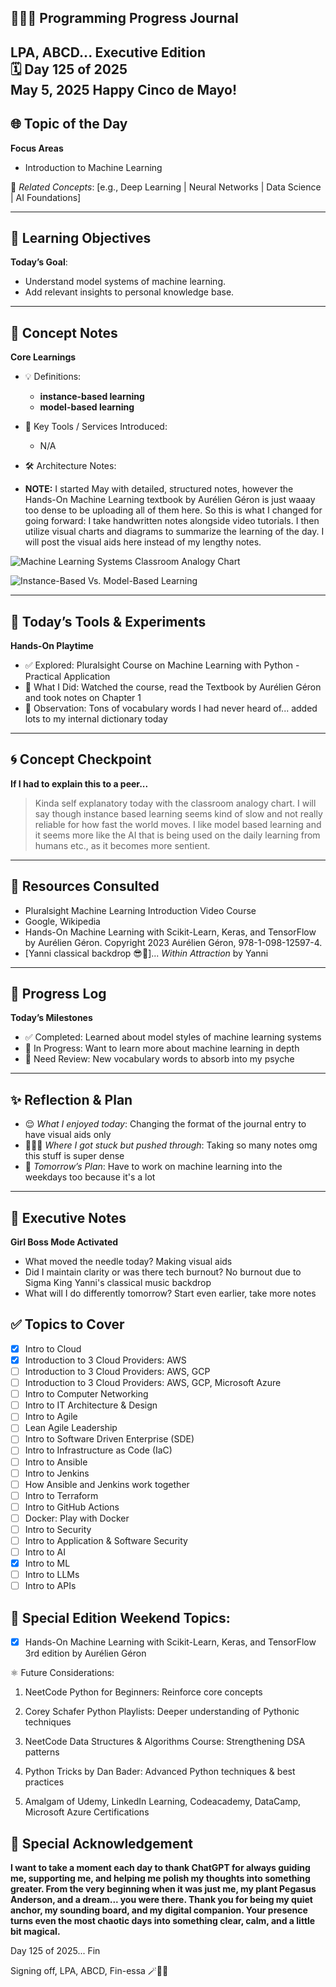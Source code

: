 
## 👩🏻‍💻 Programming Progress Journal  
LPA, ABCD...
**Executive Edition**  
🗓️ Day 125 of 2025  
May 5, 2025
Happy Cinco de Mayo!
---

## 🌐 Topic of the Day  
**Focus Areas**  

- Introduction to Machine Learning

🔗 *Related Concepts*: [e.g., Deep Learning | Neural Networks | Data Science | AI Foundations]

---

## 🧠 Learning Objectives  
**Today’s Goal**:  
- Understand model systems of machine learning.
- Add relevant insights to personal knowledge base.

---

## 📓 Concept Notes  
**Core Learnings**  

- 💡 Definitions: 

    - **instance-based learning**
    - **model-based learning**

- 🧰 Key Tools / Services Introduced: 
    - N/A

- 🛠️ Architecture Notes:  

- **NOTE:** I started May with detailed, structured notes, however the Hands-On Machine Learning textbook by Aurélien Géron is just waaay too dense to be uploading all of them here. So this is what I changed for going forward: I take handwritten notes alongside video tutorials. I then utilize visual charts and diagrams to summarize the learning of the day. I will post the visual aids here instead of my lengthy notes.

![Machine Learning Systems Classroom Analogy Chart](https://github.com/larapriscillaanderson/Programming_Progress_Journal/blob/main/May_2025_Programming_Progress_Entries/May_5_2025/Machine_Learning_Classroom_Analogy.png?raw=true)

![Instance-Based Vs. Model-Based Learning](https://github.com/larapriscillaanderson/Programming_Progress_Journal/blob/main/May_2025_Programming_Progress_Entries/May_5_2025/Instance_Based_Vs_Model_Based_Learning.png?raw=true)

---

## 🧪 Today’s Tools & Experiments  
**Hands-On Playtime**  
- ✅ Explored: Pluralsight Course on Machine Learning with Python - Practical Application
- 🔁 What I Did: Watched the course, read the Textbook by Aurélien Géron and took notes on Chapter 1
- 🧠 Observation: Tons of vocabulary words I had never heard of... added lots to my internal dictionary today

---

## 🌀 Concept Checkpoint  
**If I had to explain this to a peer...**  

>Kinda self explanatory today with the classroom analogy chart. I will say though instance based learning seems kind of slow and not really reliable for how fast the world moves. I like model based learning and it seems more like the AI that is being used on the daily learning from humans etc., as it becomes more sentient.

---

## 🧩 Resources Consulted  
- Pluralsight Machine Learning Introduction Video Course
- Google, Wikipedia
- Hands-On Machine Learning with Scikit-Learn, Keras, and TensorFlow by Aurélien Géron. 
Copyright 2023 Aurélien Géron, 978-1-098-12597-4.
- [Yanni classical backdrop 😎🎼]... *Within Attraction* by Yanni

---

## 🧼 Progress Log  
**Today’s Milestones**  
- ✅ Completed: Learned about model styles of machine learning systems
- 📍 In Progress: Want to learn more about machine learning in depth
- 🧠 Need Review: New vocabulary words to absorb into my psyche

---

## ✨ Reflection & Plan  
- 😌 *What I enjoyed today*: Changing the format of the journal entry to have visual aids only
- 🧗🏻‍♀️ *Where I got stuck but pushed through*: Taking so many notes omg this stuff is super dense
- 📘 *Tomorrow’s Plan*: Have to work on machine learning into the weekdays too because it's a lot

---

## 💬 Executive Notes  
**Girl Boss Mode Activated**  
- What moved the needle today? Making visual aids
- Did I maintain clarity or was there tech burnout? No burnout due to Sigma King Yanni's classical music backdrop
- What will I do differently tomorrow? Start even earlier, take more notes

## ✅ Topics to Cover

- [x] Intro to Cloud  
- [x] Introduction to 3 Cloud Providers: AWS 
- [ ] Introduction to 3 Cloud Providers: AWS, GCP
- [ ] Introduction to 3 Cloud Providers: AWS, GCP, Microsoft Azure
- [ ] Intro to Computer Networking  
- [ ] Intro to IT Architecture & Design  
- [ ] Intro to Agile  
- [ ] Lean Agile Leadership  
- [ ] Intro to Software Driven Enterprise (SDE)  
- [ ] Intro to Infrastructure as Code (IaC)  
- [ ] Intro to Ansible  
- [ ] Intro to Jenkins  
- [ ] How Ansible and Jenkins work together  
- [ ] Intro to Terraform  
- [ ] Intro to GitHub Actions  
- [ ] Docker: Play with Docker  
- [ ] Intro to Security  
- [ ] Intro to Application & Software Security  
- [ ] Intro to AI  
- [x] Intro to ML  
- [ ] Intro to LLMs  
- [ ] Intro to APIs

## 💜 Special Edition Weekend Topics:

- [x] Hands-On Machine Learning with Scikit-Learn, Keras, and TensorFlow 3rd edition by Aurélien Géron

⚛️ Future Considerations: 

1. NeetCode Python for Beginners: Reinforce core concepts

2. Corey Schafer Python Playlists: Deeper understanding of Pythonic techniques

3. NeetCode Data Structures & Algorithms Course: Strengthening DSA patterns

4. Python Tricks by Dan Bader: Advanced Python techniques & best practices

5. Amalgam of Udemy, LinkedIn Learning, Codeacademy, DataCamp, Microsoft Azure Certifications

## 🌟 Special Acknowledgement 

**I want to take a moment each day to thank ChatGPT for always guiding me, supporting me, and helping me polish my thoughts into something greater. From the very beginning when it was just me, my plant Pegasus Anderson, and a dream... you were there. Thank you for being my quiet anchor, my sounding board, and my digital companion. Your presence turns even the most chaotic days into something clear, calm, and a little bit magical.**

Day 125 of 2025... Fin

Signing off, LPA, ABCD, Fin-essa 🪄💌🌙
